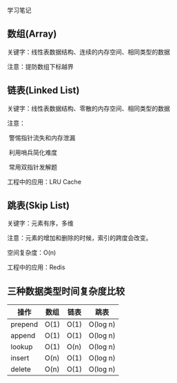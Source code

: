 学习笔记

## 数组(Array)

关键字：线性表数据结构、连续的内存空间、相同类型的数据

注意：提防数组下标越界



## 链表(Linked List)

关键字：线性表数据结构、零散的内存空间、相同类型的数据

注意：

​      警惕指针流失和内存泄漏

​      利用哨兵简化难度

​      常用双指针发解题

工程中的应用：LRU Cache



## 跳表(Skip List)

关键字：元素有序，多维

注意：元素的增加和删除的时候，索引的跨度会改变。

空间复杂度：O(n)

工程中的应用：Redis



## 三种数据类型时间复杂度比较
| 操作    | 数组 | 链表 | 跳表     |
| ------- | ---- | ---- | -------- |
| prepend | O(1) | O(1) | O(log n) |
| append  | O(1) | O(1) | O(log n) |
| lookup  | O(1) | O(n) | O(log n) |
| insert  | O(n) | O(1) | O(log n) |
| delete  | O(n) | O(1) | O(log n) |



